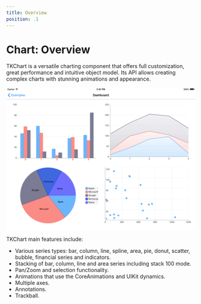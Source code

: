 ```yaml
---
title: Overview
position: .1
---
```


# Chart: Overview

TKChart is a versatile charting component that offers full customization, great performance and intuitive object model. Its API allows creating complex charts with stunning animations and appearance.

<img src="../images/chart-overview001.png"/>

TKChart main features include:

- Various series types: bar, column, line, spline, area, pie, donut, scatter, bubble, financial series and indicators.    
- Stacking of bar, column, line and area series including stack 100 mode.
- Pan/Zoom and selection functionality.
- Animations that use the CoreAnimations and UIKit dynamics.
- Multiple axes.
- Annotations.
- Trackball.
